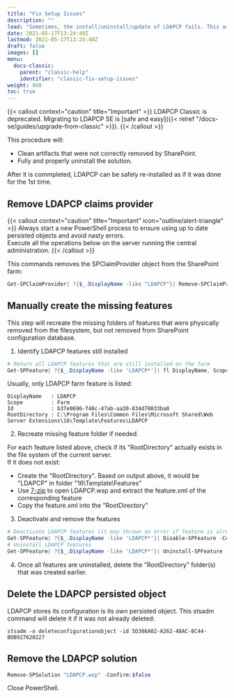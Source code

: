 ```yaml
---
title: "Fix Setup Issues"
description: ""
lead: "Sometimes, the install/uninstall/update of LDAPCP fails. This article will guide through the steps to clean this."
date: 2021-05-17T13:24:40Z
lastmod: 2021-05-17T13:24:40Z
draft: false
images: []
menu: 
  docs-classic:
    parent: "classic-help"
    identifier: "classic-fix-setup-issues"
weight: 960
toc: true
---
```


{{< callout context="caution" title="Important" >}} LDAPCP Classic is deprecated. Migrating to LDAPCP SE is [safe and easy]({{< relref "/docs-se/guides/upgrade-from-classic" >}}). {{< /callout >}}

This procedure will:

- Clean artifacts that were not correctly removed by SharePoint.
- Fully and properly uninstall the solution.

After it is commpleted, LDAPCP can be safely re-installed as if it was done for the 1st time.

## Remove LDAPCP claims provider

{{< callout context="caution" title="Important" icon="outline/alert-triangle" >}} Always start a new PowerShell process to ensure using up to date persisted objects and avoid nasty errors.<br>Execute all the operations below on the server running the central administration. {{< /callout >}}

This commands removes the SPClaimProvider object from the SharePoint farm:

```powershell
Get-SPClaimProvider| ?{$_.DisplayName -like "LDAPCP"}| Remove-SPClaimProvider
```

## Manually create the missing features

This step will recreate the missing folders of features that were physically removed from the filesystem, but not removed from SharePoint configuration database.

1. Identify LDAPCP features still installed

```powershell
# Return all LDAPCP features that are still installed on the farm
Get-SPFeature| ?{$_.DisplayName -like 'LDAPCP*'}| fl DisplayName, Scope, Id, RootDirectory
```

Usually, only LDAPCP farm feature is listed:

```text
DisplayName   : LDAPCP
Scope         : Farm
Id            : b37e0696-f48c-47ab-aa30-834d78033ba8
RootDirectory : C:\Program Files\Common Files\Microsoft Shared\Web Server Extensions\16\Template\Features\LDAPCP
```

2. Recreate missing feature folder if needed.

For each feature listed above, check if its "RootDirectory" actually exists in the file system of the current server.  
If it does not exist:

* Create the "RootDirectory". Based on output above, it would be "LDAPCP" in folder "16\Template\Features"
* Use [7-zip](http://www.7-zip.org/) to open LDAPCP.wsp and extract the feature.xml of the corresponding feature
* Copy the feature.xml into the "RootDirectory"

3. Deactivate and remove the features

```powershell
# Deactivate LDAPCP features (it may thrown an error if feature is already deactivated)
Get-SPFeature| ?{$_.DisplayName -like 'LDAPCP*'}| Disable-SPFeature -Confirm:$false
# Uninstall LDAPCP features
Get-SPFeature| ?{$_.DisplayName -like 'LDAPCP*'}| Uninstall-SPFeature -Confirm:$false
```

4. Once all features are uninstalled, delete the "RootDirectory" folder(s) that was created earlier.

## Delete the LDAPCP persisted object

LDAPCP stores its configuration is its own persisted object. This stsadm command will delete it if it was not already deleted:

```
stsadm -o deleteconfigurationobject -id 5D306A02-A262-48AC-8C44-BDB927620227
```

## Remove the LDAPCP solution

```powershell
Remove-SPSolution "LDAPCP.wsp" -Confirm:$false
```

Close PowerShell.  

